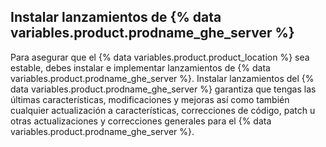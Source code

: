 ## Instalar lanzamientos de {% data variables.product.prodname_ghe_server %}

Para asegurar que el {% data variables.product.product_location %} sea estable, debes instalar e implementar lanzamientos de {% data variables.product.prodname_ghe_server %}. Instalar lanzamientos del {% data variables.product.prodname_ghe_server %} garantiza que tengas las últimas características, modificaciones y mejoras así como también cualquier actualización a características, correcciones de código, patch u otras actualizaciones y correcciones generales para el {% data variables.product.prodname_ghe_server %}.
